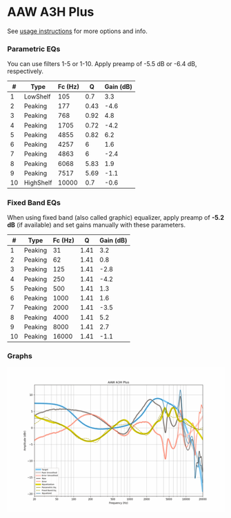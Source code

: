 # AAW A3H Plus
See [usage instructions](https://github.com/jaakkopasanen/AutoEq#usage) for more options and info.

### Parametric EQs
You can use filters 1-5 or 1-10. Apply preamp of -5.5 dB or -6.4 dB, respectively.

|   # | Type      |   Fc (Hz) |    Q |   Gain (dB) |
|-----|-----------|-----------|------|-------------|
|   1 | LowShelf  |       105 | 0.7  |         3.3 |
|   2 | Peaking   |       177 | 0.43 |        -4.6 |
|   3 | Peaking   |       768 | 0.92 |         4.8 |
|   4 | Peaking   |      1705 | 0.72 |        -4.2 |
|   5 | Peaking   |      4855 | 0.82 |         6.2 |
|   6 | Peaking   |      4257 | 6    |         1.6 |
|   7 | Peaking   |      4863 | 6    |        -2.4 |
|   8 | Peaking   |      6068 | 5.83 |         1.9 |
|   9 | Peaking   |      7517 | 5.69 |        -1.1 |
|  10 | HighShelf |     10000 | 0.7  |        -0.6 |

### Fixed Band EQs
When using fixed band (also called graphic) equalizer, apply preamp of **-5.2 dB** (if available) and set gains manually with these parameters.

|   # | Type    |   Fc (Hz) |    Q |   Gain (dB) |
|-----|---------|-----------|------|-------------|
|   1 | Peaking |        31 | 1.41 |         3.2 |
|   2 | Peaking |        62 | 1.41 |         0.8 |
|   3 | Peaking |       125 | 1.41 |        -2.8 |
|   4 | Peaking |       250 | 1.41 |        -4.2 |
|   5 | Peaking |       500 | 1.41 |         1.3 |
|   6 | Peaking |      1000 | 1.41 |         1.6 |
|   7 | Peaking |      2000 | 1.41 |        -3.5 |
|   8 | Peaking |      4000 | 1.41 |         5.2 |
|   9 | Peaking |      8000 | 1.41 |         2.7 |
|  10 | Peaking |     16000 | 1.41 |        -1.1 |

### Graphs
![](./AAW%20A3H%20Plus.png)
